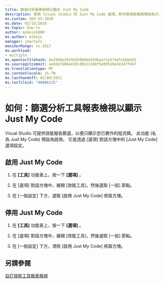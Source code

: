 ```yaml
---
title: 篩選分析報表檢視以顯示 Just My Code
description: 使用 Visual Studio 的 Just My Code 選項，即可將效能報表限制為只顯示您已從 [偵錯工具] 功能表) 所執行的程式碼 (選取的選項。
ms.custom: SEO-VS-2020
ms.date: 02/15/2018
ms.topic: how-to
author: mikejo5000
ms.author: mikejo
manager: jmartens
monikerRange: vs-2017
ms.workload:
- multiple
ms.openlocfilehash: 8a2990a30295d59806d169baa71e574e5cb0eb65
ms.sourcegitcommit: ae6d47b09a439cd0e13180f5e89510e3e347fd47
ms.translationtype: MT
ms.contentlocale: zh-TW
ms.lasthandoff: 02/08/2021
ms.locfileid: "99886115"
---
```

# <a name="how-to-filter-profiling-tools-report-views-to-display-just-my-code"></a>如何：篩選分析工具報表檢視以顯示 Just My Code

Visual Studio 可提供效能報告篩選，以便只顯示您已實作的程式碼。 此功能 (名為 Just My Code) 預設為啟用。 它是透過 [選項] 對話方塊中的 [Just My Code] 選項設定。

## <a name="to-enable-just-my-code"></a>啟用 Just My Code

1. 在 **[工具]** 功能表上，按一下 **[選項]** 。

2. 在 [選項] 對話方塊中，展開 [效能工具]，然後選取 [一般] 節點。

3. 在 [一般設定] 下方，選取 [啟用 Just My Code] 核取方塊。

## <a name="to-disable-just-my-code"></a>停用 Just My Code

1. 在 **[工具]** 功能表上，按一下 **[選項]** 。

2. 在 [選項] 對話方塊中，展開 [效能工具]，然後選取 [一般] 節點。

3. 在 [一般設定] 下方，清除 [啟用 Just My Code] 核取方塊。

## <a name="see-also"></a>另請參閱

[自訂效能工具報表檢視](../profiling/customizing-performance-tools-report-views.md)
